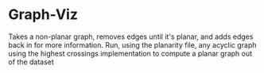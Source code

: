 # Graph-Viz
Takes a non-planar graph, removes edges until it's planar, and adds edges back in for more information. 
Run, using the planarity file, any acyclic graph using the highest crossings implementation to compute a planar graph out of the dataset
